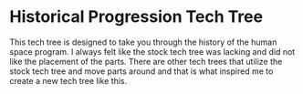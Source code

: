 # Historical Progression Tech Tree

This tech tree is designed to take you through the history of the human space program. I always felt like the stock tech tree was lacking and did not like the placement of the parts. There are other tech trees that utilize the stock tech tree and move parts around and that is what inspired me to create a new tech tree like this.
